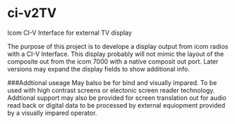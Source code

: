 # ci-v2TV
Icom CI-V Interface for external TV display

The purpose of this project is to develope a display output from icom radios with a CI-V Interface. This display probably will not mimic the layout of the composite out from the icom 7000 with a native composit out port. Later versions may expand the display fields to show additional info. 

###Addtional useage May balso be for bind and visually impared. 
To be used with high contrast screens or electonic screen reader technology. Addtional support may also be provided for screen translation out for audio read back or digital data to be processed by external equiopment provided by a visually impared operator. 
